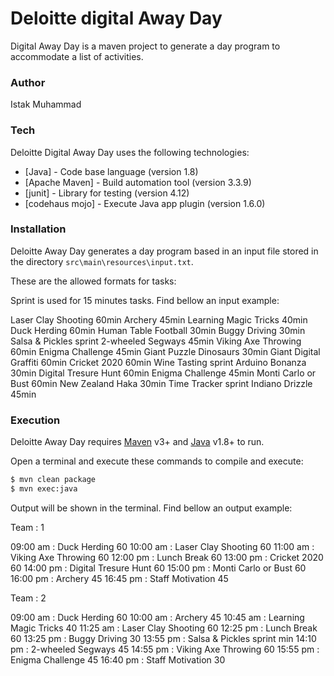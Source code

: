 # Deloitte digital Away Day

Digital Away Day is a maven project to generate a day program to accommodate a list of activities.

### Author
Istak Muhammad

### Tech

Deloitte Digital Away Day uses the following technologies:

* [Java] - Code base language (version 1.8)
* [Apache Maven] - Build automation tool (version 3.3.9)
* [junit] - Library for testing (version 4.12)
* [codehaus mojo] - Execute Java app plugin (version 1.6.0)

### Installation

Deloitte Away Day generates a day program based in an input file stored in the directory `src\main\resources\input.txt`.

These are the allowed formats for tasks:

Sprint is used for 15 minutes tasks. Find bellow an input example:

Laser Clay Shooting 60min
Archery 45min
Learning Magic Tricks 40min
Duck Herding 60min
Human Table Football 30min
Buggy Driving 30min
Salsa & Pickles sprint
2-wheeled Segways 45min
Viking Axe Throwing 60min
Enigma Challenge 45min
Giant Puzzle Dinosaurs 30min
Giant Digital Graffiti 60min
Cricket 2020 60min
Wine Tasting sprint
Arduino Bonanza 30min
Digital Tresure Hunt 60min
Enigma Challenge 45min
Monti Carlo or Bust 60min
New Zealand Haka 30min
Time Tracker sprint
Indiano Drizzle 45min

### Execution

Deloitte Away Day requires [Maven](https://maven.apache.org/) v3+ and [Java](http://www.oracle.com/technetwork/java/javase/overview/java8-2100321.html) v1.8+ to run.

Open a terminal and execute these commands to compile and execute:

```sh
$ mvn clean package
$ mvn exec:java
```

Output will be shown in the terminal. Find bellow an output example:

Team : 1

09:00 am : Duck Herding 60
10:00 am : Laser Clay Shooting 60
11:00 am : Viking Axe Throwing 60
12:00 pm : Lunch Break 60
13:00 pm : Cricket 2020 60
14:00 pm : Digital Tresure Hunt 60
15:00 pm : Monti Carlo or Bust 60
16:00 pm : Archery 45
16:45 pm : Staff Motivation  45

Team : 2

09:00 am : Duck Herding 60
10:00 am : Archery 45
10:45 am : Learning Magic Tricks 40
11:25 am : Laser Clay Shooting 60
12:25 pm : Lunch Break 60
13:25 pm : Buggy Driving 30
13:55 pm : Salsa & Pickles sprint min
14:10 pm : 2-wheeled Segways 45
14:55 pm : Viking Axe Throwing 60
15:55 pm : Enigma Challenge 45
16:40 pm : Staff Motivation  30
